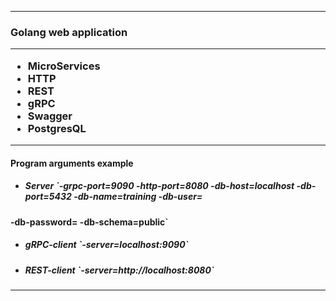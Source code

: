 ***

<h3>Golang web application

***

* MicroServices
* HTTP
* REST
* gRPC
* Swagger
* PostgresQL

***

<h4>Program arguments example

* <h5>Server `-grpc-port=9090 -http-port=8080 -db-host=localhost -db-port=5432 -db-name=training -db-user=<user> 
-db-password=<password> -db-schema=public`

* <h5>gRPC-client `-server=localhost:9090`

* <h5>REST-client `-server=http://localhost:8080`

***

